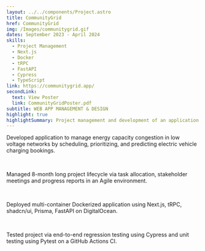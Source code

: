 ```yaml
---
layout: ../../components/Project.astro
title: CommunityGrid
href: CommunityGrid
img: /Images/communitygrid.gif
dates: September 2023 - April 2024
skills:
  - Project Management
  - Next.js
  - Docker
  - tRPC
  - FastAPI
  - Cypress
  - TypeScript
link: https://communitygrid.app/
secondLink: 
  text: View Poster
  link: CommunityGridPoster.pdf
subtitle: WEB APP MANAGEMENT & DESIGN
highlight: true
highlightSummary: Project management and development of an application to manage energy capacity congestion in low voltage networks by optimizing electric vehicle charging bookings.
---
```

Developed application to manage energy capacity congestion
in low voltage networks by scheduling, prioritizing, and
predicting electric vehicle charging bookings.

<br />

Managed 8-month long project lifecycle via task
allocation, stakeholder meetings and progress reports in
an Agile environment.

<br />

Deployed multi-container Dockerized application using
Next.js, tRPC, shadcn/ui, Prisma, FastAPI on DigitalOcean.

<br />

Tested project via end-to-end regression testing using
Cypress and unit testing using Pytest on a GitHub Actions
CI.
